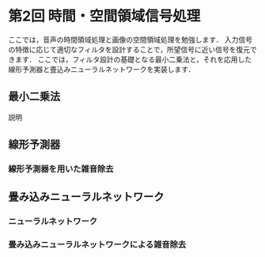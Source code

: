 # 第2回 時間・空間領域信号処理

ここでは，音声の時間領域処理と画像の空間領域処理を勉強します．
入力信号の特徴に応じて適切なフィルタを設計することで，所望信号に近い信号を復元できます．
ここでは，フィルタ設計の基礎となる最小二乗法と，それを応用した線形予測器と畳込みニューラルネットワークを実装します．

## 最小二乗法
説明

## 線形予測器

### 線形予測器を用いた雑音除去

## 畳み込みニューラルネットワーク

### ニューラルネットワーク

### 畳み込みニューラルネットワークによる雑音除去
